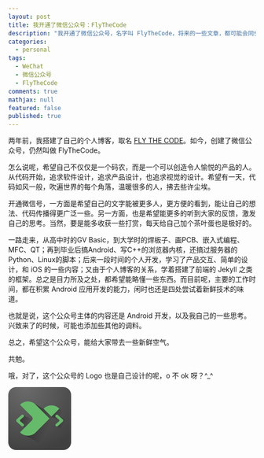 ```yaml
---
layout: post
title: 我开通了微信公众号：FlyTheCode
description: "我开通了微信公众号，名字叫 FlyTheCode，将来的一些文章，都可能会同步更新到微信和我的 blog 上。"
categories:
  - personal
tags:
  - WeChat
  - 微信公众号
  - FlyTheCode
comments: true
mathjax: null
featured: false
published: true
---
```


两年前，我搭建了自己的个人博客，取名 [FLY THE CODE](http://blog.tankery.me/)。如今，创建了微信公众号，仍然叫做 FlyTheCode。

怎么说呢，希望自己不仅仅是一个码农，而是一个可以创造令人愉悦的产品的人。从代码开始，追求软件设计，追求产品设计，也追求视觉的设计。希望有一天，代码如风一般，吹遍世界的每个角落，温暖很多的人，拂去些许尘埃。

<!-- more -->

开通微信号，一方面是希望自己的文字能被更多人，更方便的看到，能让自己的想法、代码传播得更广泛一些。另一方面，也是希望能更多的听到大家的反馈，激发自己的思考。当然，要是能多收获一些打赏，每天给自己加个茶叶蛋也是极好的。

一路走来，从高中时的GV Basic，到大学时的焊板子、画PCB、嵌入式编程、MFC、QT；再到毕业后搞Android、写C++的浏览器内核，还搞过服务器的Python、Linux的脚本；后来一段时间的个人开发，学习了产品交互、简单的设计，和 iOS 的一些内容；又由于个人博客的关系，学着搭建了前端的 Jekyll 之类的框架。总之是目力所及之处，都希望能略懂一些东西。而目前呢，主要的工作时间，都在积累 Android 应用开发的能力，闲时也还是四处尝试着新鲜技术的味道。

也就是说，这个公众号主体的内容还是 Android 开发，以及我自己的一些思考。兴致来了的时候，可能也添加些其他的调料。

总之，希望这个公众号，能给大家带去一些新鲜空气。

共勉。

哦，对了，这个公众号的 Logo 也是自己设计的呢，o 不 ok 呀？^_^

<img src="/images/fly_the_code_512_full.png" width="128">




